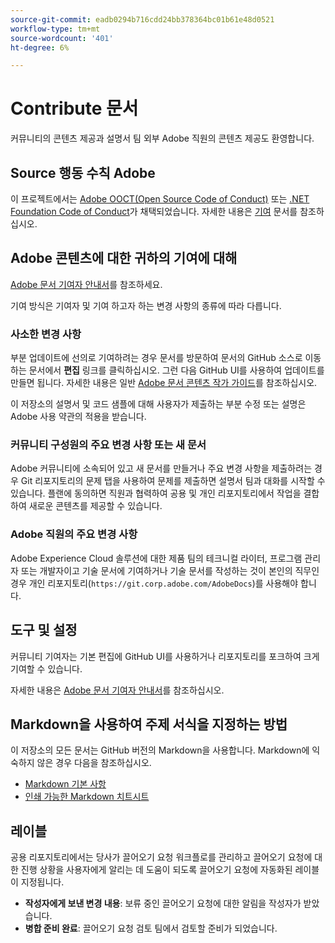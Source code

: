 ```yaml
---
source-git-commit: eadb0294b716cdd24bb378364bc01b61e48d0521
workflow-type: tm+mt
source-wordcount: '401'
ht-degree: 6%

---
```

# Contribute 문서

커뮤니티의 콘텐츠 제공과 설명서 팀 외부 Adobe 직원의 콘텐츠 제공도 환영합니다.


## Source 행동 수칙 Adobe

이 프로젝트에서는 [Adobe OOCT(Open Source Code of Conduct)](code-of-conduct.md) 또는 [.NET Foundation Code of Conduct](https://dotnetfoundation.org/code-of-conduct)가 채택되었습니다. 자세한 내용은 [기여](contributing.md) 문서를 참조하십시오.

## Adobe 콘텐츠에 대한 귀하의 기여에 대해

[Adobe 문서 기여자 안내서](https://experienceleague.adobe.com/docs/contributor/contributor-guide/introduction.html?lang=ko)를 참조하세요.

기여 방식은 기여자 및 기여 하고자 하는 변경 사항의 종류에 따라 다릅니다.

### 사소한 변경 사항

부분 업데이트에 선의로 기여하려는 경우 문서를 방문하여 문서의 GitHub 소스로 이동하는 문서에서 **편집** 링크를 클릭하십시오. 그런 다음 GitHub UI를 사용하여 업데이트를 만들면 됩니다. 자세한 내용은 일반 [Adobe 문서 콘텐츠 작가 가이드](https://experienceleague.adobe.com/docs/contributor/contributor-guide/introduction.html?lang=ko)를 참조하십시오.

이 저장소의 설명서 및 코드 샘플에 대해 사용자가 제출하는 부분 수정 또는 설명은 Adobe 사용 약관의 적용을 받습니다.

### 커뮤니티 구성원의 주요 변경 사항 또는 새 문서

Adobe 커뮤니티에 소속되어 있고 새 문서를 만들거나 주요 변경 사항을 제출하려는 경우 Git 리포지토리의 문제 탭을 사용하여 문제를 제출하면 설명서 팀과 대화를 시작할 수 있습니다. 플랜에 동의하면 직원과 협력하여 공용 및 개인 리포지토리에서 작업을 결합하여 새로운 콘텐츠를 제공할 수 있습니다.

<!--
If you submit a pull request with significant changes to documentation and code examples, you'll see a message in the pull request asking you to submit an online contribution license agreement (CLA). We need you to complete the online form before we can review your pull request.
-->

### Adobe 직원의 주요 변경 사항

Adobe Experience Cloud 솔루션에 대한 제품 팀의 테크니컬 라이터, 프로그램 관리자 또는 개발자이고 기술 문서에 기여하거나 기술 문서를 작성하는 것이 본인의 직무인 경우 개인 리포지토리(`https://git.corp.adobe.com/AdobeDocs`)를 사용해야 합니다.

<!--Employees from other parts of the Adobe world should use the public repo for minor updates.-->

## 도구 및 설정

커뮤니티 기여자는 기본 편집에 GitHub UI를 사용하거나 리포지토리를 포크하여 크게 기여할 수 있습니다.

자세한 내용은 [Adobe 문서 기여자 안내서](https://experienceleague.adobe.com/docs/contributor/contributor-guide/introduction.html?lang=ko)를 참조하십시오.

## Markdown을 사용하여 주제 서식을 지정하는 방법

이 저장소의 모든 문서는 GitHub 버전의 Markdown을 사용합니다. Markdown에 익숙하지 않은 경우 다음을 참조하십시오.

* [Markdown 기본 사항](https://help.github.com/articles/getting-started-with-writing-and-formatting-on-github/)
* [인쇄 가능한 Markdown 치트시트](https://guides.github.com/pdfs/markdown-cheatsheet-online.pdf)

## 레이블

공용 리포지토리에서는 당사가 끌어오기 요청 워크플로를 관리하고 끌어오기 요청에 대한 진행 상황을 사용자에게 알리는 데 도움이 되도록 끌어오기 요청에 자동화된 레이블이 지정됩니다.

* **작성자에게 보낸 변경 내용**: 보류 중인 끌어오기 요청에 대한 알림을 작성자가 받았습니다.
* **병합 준비 완료**: 끌어오기 요청 검토 팀에서 검토할 준비가 되었습니다.
